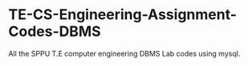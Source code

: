 # TE-CS-Engineering-Assignment-Codes-DBMS
All the SPPU T.E computer engineering DBMS Lab codes using mysql.
